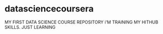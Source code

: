 # datasciencecoursera
MY FIRST DATA SCIENCE COURSE REPOSITORY
i'M TRAINING MY HITHUB SKILLS. JUST LEARNING
